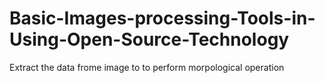 # Basic-Images-processing-Tools-in-Using-Open-Source-Technology
Extract the data frome image to to perform morpological operation
